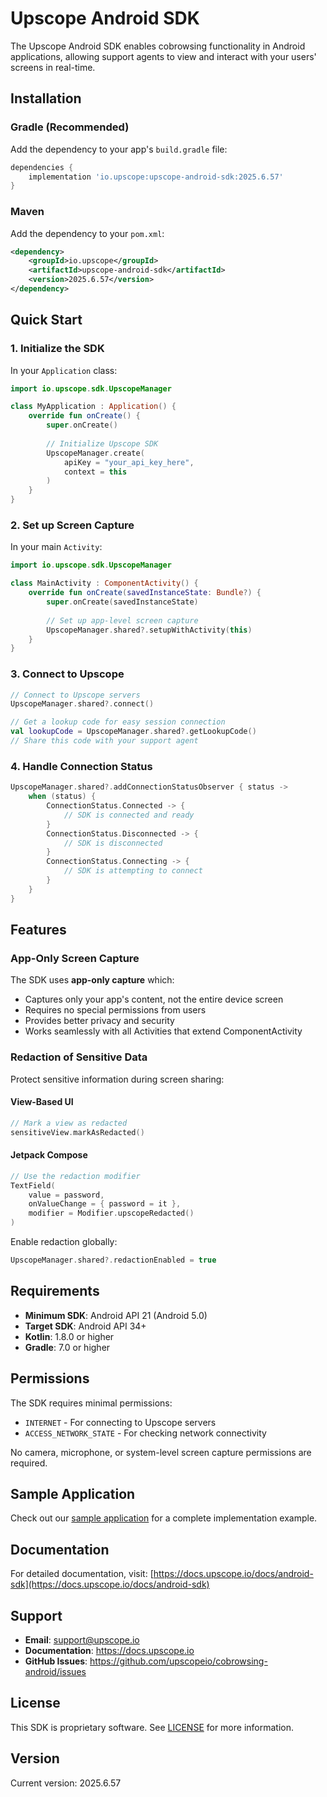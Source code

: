 # Upscope Android SDK

The Upscope Android SDK enables cobrowsing functionality in Android applications, allowing support agents to view and interact with your users' screens in real-time.

## Installation

### Gradle (Recommended)

Add the dependency to your app's `build.gradle` file:

```gradle
dependencies {
    implementation 'io.upscope:upscope-android-sdk:2025.6.57'
}
```

### Maven

Add the dependency to your `pom.xml`:

```xml
<dependency>
    <groupId>io.upscope</groupId>
    <artifactId>upscope-android-sdk</artifactId>
    <version>2025.6.57</version>
</dependency>
```

## Quick Start

### 1. Initialize the SDK

In your `Application` class:

```kotlin
import io.upscope.sdk.UpscopeManager

class MyApplication : Application() {
    override fun onCreate() {
        super.onCreate()
        
        // Initialize Upscope SDK
        UpscopeManager.create(
            apiKey = "your_api_key_here",
            context = this
        )
    }
}
```

### 2. Set up Screen Capture

In your main `Activity`:

```kotlin
import io.upscope.sdk.UpscopeManager

class MainActivity : ComponentActivity() {
    override fun onCreate(savedInstanceState: Bundle?) {
        super.onCreate(savedInstanceState)
        
        // Set up app-level screen capture
        UpscopeManager.shared?.setupWithActivity(this)
    }
}
```

### 3. Connect to Upscope

```kotlin
// Connect to Upscope servers
UpscopeManager.shared?.connect()

// Get a lookup code for easy session connection
val lookupCode = UpscopeManager.shared?.getLookupCode()
// Share this code with your support agent
```

### 4. Handle Connection Status

```kotlin
UpscopeManager.shared?.addConnectionStatusObserver { status ->
    when (status) {
        ConnectionStatus.Connected -> {
            // SDK is connected and ready
        }
        ConnectionStatus.Disconnected -> {
            // SDK is disconnected
        }
        ConnectionStatus.Connecting -> {
            // SDK is attempting to connect
        }
    }
}
```

## Features

### App-Only Screen Capture

The SDK uses **app-only capture** which:
- Captures only your app's content, not the entire device screen
- Requires no special permissions from users
- Provides better privacy and security
- Works seamlessly with all Activities that extend ComponentActivity

### Redaction of Sensitive Data

Protect sensitive information during screen sharing:

#### View-Based UI
```kotlin
// Mark a view as redacted
sensitiveView.markAsRedacted()
```

#### Jetpack Compose
```kotlin
// Use the redaction modifier
TextField(
    value = password,
    onValueChange = { password = it },
    modifier = Modifier.upscopeRedacted()
)
```

Enable redaction globally:
```kotlin
UpscopeManager.shared?.redactionEnabled = true
```

## Requirements

- **Minimum SDK**: Android API 21 (Android 5.0)
- **Target SDK**: Android API 34+
- **Kotlin**: 1.8.0 or higher
- **Gradle**: 7.0 or higher

## Permissions

The SDK requires minimal permissions:
- `INTERNET` - For connecting to Upscope servers
- `ACCESS_NETWORK_STATE` - For checking network connectivity

No camera, microphone, or system-level screen capture permissions are required.

## Sample Application

Check out our [sample application](https://github.com/upscopeio/cobrowsing-android/tree/main/sample-app) for a complete implementation example.

## Documentation

For detailed documentation, visit: [https://docs.upscope.io/docs/android-sdk](https://docs.upscope.io/docs/android-sdk)

## Support

- **Email**: support@upscope.io
- **Documentation**: https://docs.upscope.io
- **GitHub Issues**: https://github.com/upscopeio/cobrowsing-android/issues

## License

This SDK is proprietary software. See [LICENSE](LICENSE) for more information.

## Version

Current version: 2025.6.57